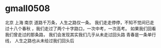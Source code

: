 # gmall0508

北京 上海 南京
道路千万条，人生之路仅一条。
我们走走停停，不知不觉间已走过十八个春秋
，我们走过了两个十字路口，一次中考，一次高考。
如果我们回看我们曾走过的那条路，
我们会发现其实我们几乎从未走过回头路
青春是一条单行线，
人生之路也从未给过我们回头后
